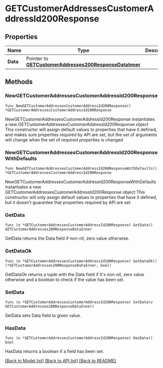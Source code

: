# GETCustomerAddressesCustomerAddressId200Response

## Properties

Name | Type | Description | Notes
------------ | ------------- | ------------- | -------------
**Data** | Pointer to [**GETCustomerAddresses200ResponseDataInner**](GETCustomerAddresses200ResponseDataInner.md) |  | [optional] 

## Methods

### NewGETCustomerAddressesCustomerAddressId200Response

`func NewGETCustomerAddressesCustomerAddressId200Response() *GETCustomerAddressesCustomerAddressId200Response`

NewGETCustomerAddressesCustomerAddressId200Response instantiates a new GETCustomerAddressesCustomerAddressId200Response object
This constructor will assign default values to properties that have it defined,
and makes sure properties required by API are set, but the set of arguments
will change when the set of required properties is changed

### NewGETCustomerAddressesCustomerAddressId200ResponseWithDefaults

`func NewGETCustomerAddressesCustomerAddressId200ResponseWithDefaults() *GETCustomerAddressesCustomerAddressId200Response`

NewGETCustomerAddressesCustomerAddressId200ResponseWithDefaults instantiates a new GETCustomerAddressesCustomerAddressId200Response object
This constructor will only assign default values to properties that have it defined,
but it doesn't guarantee that properties required by API are set

### GetData

`func (o *GETCustomerAddressesCustomerAddressId200Response) GetData() GETCustomerAddresses200ResponseDataInner`

GetData returns the Data field if non-nil, zero value otherwise.

### GetDataOk

`func (o *GETCustomerAddressesCustomerAddressId200Response) GetDataOk() (*GETCustomerAddresses200ResponseDataInner, bool)`

GetDataOk returns a tuple with the Data field if it's non-nil, zero value otherwise
and a boolean to check if the value has been set.

### SetData

`func (o *GETCustomerAddressesCustomerAddressId200Response) SetData(v GETCustomerAddresses200ResponseDataInner)`

SetData sets Data field to given value.

### HasData

`func (o *GETCustomerAddressesCustomerAddressId200Response) HasData() bool`

HasData returns a boolean if a field has been set.


[[Back to Model list]](../README.md#documentation-for-models) [[Back to API list]](../README.md#documentation-for-api-endpoints) [[Back to README]](../README.md)


